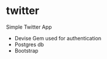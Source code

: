 twitter
=======

Simple Twitter App

* Devise Gem used for authentication 
* Postgres db
* Bootstrap
